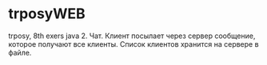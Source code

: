 # trposyWEB
trposy, 8th exers java 
2. Чат. Клиент посылает через сервер сообщение, которое получают все клиенты. Список 
клиентов хранится на сервере в файле. 
